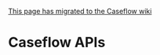 
[This page has migrated to the Caseflow wiki](https://github.com/department-of-veterans-affairs/caseflow/wiki)

# Caseflow APIs
